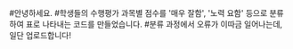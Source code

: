 #안녕하세요.
#학생들의 수행평가 과목별 점수를 '매우 잘함', '노력 요함' 등으로 분류하여 표로 나타내는 코드를 만들었습니다.
#분류 과정에서 오류가 이따금 일어나는데, 일단 업로드합니다!
